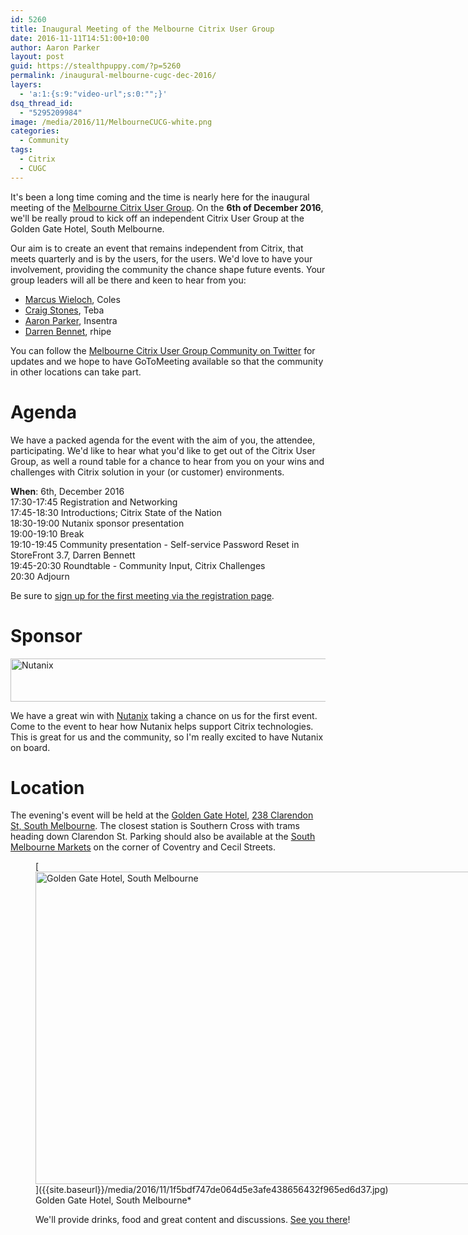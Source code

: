 ```yaml
---
id: 5260
title: Inaugural Meeting of the Melbourne Citrix User Group
date: 2016-11-11T14:51:00+10:00
author: Aaron Parker
layout: post
guid: https://stealthpuppy.com/?p=5260
permalink: /inaugural-melbourne-cugc-dec-2016/
layers:
  - 'a:1:{s:9:"video-url";s:0:"";}'
dsq_thread_id:
  - "5295209984"
image: /media/2016/11/MelbourneCUCG-white.png
categories:
  - Community
tags:
  - Citrix
  - CUGC
---
```

It's been a long time coming and the time is nearly here for the inaugural meeting of the [Melbourne Citrix User Group](https://www.mycugc.org/page/melbourne-dec6-2016?source=5). On the **6th of December 2016**, we'll be really proud to kick off an independent Citrix User Group at the Golden Gate Hotel, South Melbourne.

Our aim is to create an event that remains independent from Citrix, that meets quarterly and is by the users, for the users. We'd love to have your involvement, providing the community the chance shape future events. Your group leaders will all be there and keen to hear from you:

  * [Marcus Wieloch](https://twitter.com/mucas31), Coles
  * [Craig Stones](https://twitter.com/craigastones), Teba
  * [Aaron Parker](https://twitter.com/stealthpuppy), Insentra
  * [Darren Bennet](https://twitter.com/darrenbennett76), rhipe

You can follow the [Melbourne Citrix User Group Community on Twitter](https://twitter.com/mcugc) for updates and we hope to have GoToMeeting available so that the community in other locations can take part.

# Agenda

We have a packed agenda for the event with the aim of you, the attendee, participating. We'd like to hear what you'd like to get out of the Citrix User Group, as well a round table for a chance to hear from you on your wins and challenges with Citrix solution in your (or customer) environments.

**When**: 6th, December 2016  
17:30-17:45 Registration and Networking  
17:45-18:30 Introductions; Citrix State of the Nation  
18:30-19:00 Nutanix sponsor presentation  
19:00-19:10 Break  
19:10-19:45 Community presentation - Self-service Password Reset in StoreFront 3.7, Darren Bennett  
19:45-20:30 Roundtable - Community Input, Citrix Challenges  
20:30 Adjourn

Be sure to [sign up for the first meeting via the registration page](https://www.mycugc.org/page/melbourne-dec6-2016?source=5).

# Sponsor

[<img class="alignnone wp-image-5263 size-full" src="https://stealthpuppy.com/media/2016/11/nmsgljwk.jpg" alt="Nutanix" width="550" height="69" srcset="https://stealthpuppy.com/media/2016/11/nmsgljwk.jpg 550w, https://stealthpuppy.com/media/2016/11/nmsgljwk-150x19.jpg 150w, https://stealthpuppy.com/media/2016/11/nmsgljwk-300x38.jpg 300w" sizes="(max-width: 550px) 100vw, 550px" />](http://www.nutanix.com/)

We have a great win with [Nutanix](http://www.nutanix.com/) taking a chance on us for the first event. Come to the event to hear how Nutanix helps support Citrix technologies. This is great for us and the community, so I'm really excited to have Nutanix on board.

# **Location**

The evening's event will be held at the [Golden Gate Hotel](http://goldengatehotel.com.au/), [238 Clarendon St, South Melbourne](https://goo.gl/maps/koiVRsKnjfC2). The closest station is Southern Cross with trams heading down Clarendon St. Parking should also be available at the [South Melbourne Markets](https://goo.gl/maps/LJhq3kGcHi52) on the corner of Coventry and Cecil Streets.

<figure id="attachment_5261" aria-describedby="caption-attachment-5261" style="width: 710px" class="wp-caption alignnone">[<img class="size-full wp-image-5261" src="https://stealthpuppy.com/media/2016/11/1f5bdf747de064d5e3afe438656432f965ed6d37.jpg" alt="Golden Gate Hotel, South Melbourne" width="710" height="500" srcset="https://stealthpuppy.com/media/2016/11/1f5bdf747de064d5e3afe438656432f965ed6d37.jpg 710w, https://stealthpuppy.com/media/2016/11/1f5bdf747de064d5e3afe438656432f965ed6d37-150x106.jpg 150w, https://stealthpuppy.com/media/2016/11/1f5bdf747de064d5e3afe438656432f965ed6d37-300x211.jpg 300w" sizes="(max-width: 710px) 100vw, 710px" />]({{site.baseurl}}/media/2016/11/1f5bdf747de064d5e3afe438656432f965ed6d37.jpg)<figcaption id="caption-attachment-5261" class="wp-caption-text">Golden Gate Hotel, South Melbourne*

We'll provide drinks, food and great content and discussions. [See you there](https://www.mycugc.org/page/melbourne-dec6-2016?source=5)!